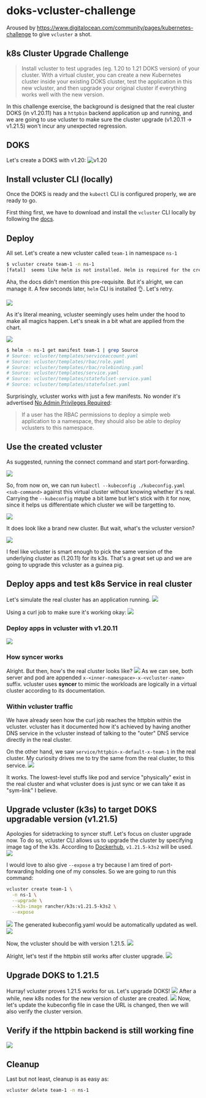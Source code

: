 # doks-vcluster-challenge

Aroused by https://www.digitalocean.com/community/pages/kubernetes-challenge to give `vcluster` a shot.

## k8s Cluster Upgrade Challenge
> Install vcluster to test upgrades (eg. 1.20 to 1.21 DOKS version) of your cluster. With a virtual cluster, you can create a new Kubernetes cluster inside your existing DOKS cluster, test the application in this new vcluster, and then upgrade your original cluster if everything works well with the new version. 

In this challenge exercise, the background is designed that the real cluster DOKS (in v1.20.11) has a `httpbin` backend application up and running, and we are going to use vcluster to make sure the cluster upgrade (v1.20.11 -> v1.21.5) won't incur any unexpected regression.


## DOKS
Let's create a DOKS with v1.20:
![v1.20](./images/doks-v1.20.png)

## Install vcluster CLI (locally)
Once the DOKS is ready and the `kubectl` CLI is configured properly, we are ready to go. 

First thing first, we have to download and install the `vcluster` CLI locally by following the [docs](https://www.vcluster.com/docs/getting-started/setup#download-vcluster-cli). 


## Deploy
All set. Let's create a new vcluster called `team-1` in namespace `ns-1` 
```bash
$ vcluster create team-1 -n ns-1
[fatal]  seems like helm is not installed. Helm is required for the creation of a virtual cluster. Please visit https://helm.sh/docs/intro/install/ for install instructions
```
Aha, the docs didn't mention this pre-requisite. But it's alright, we can manage it.
A few seconds later, `helm` CLI is installed 👌. Let's retry.

![](images/vcluster-creation.gif)

As it's literal meaning, vcluster seemingly uses helm under the hood to make all magics happen. Let's sneak in a bit what are applied from the chart.

![](images/helm-manifest.gif)

```bash
$ helm -n ns-1 get manifest team-1 | grep Source
# Source: vcluster/templates/serviceaccount.yaml
# Source: vcluster/templates/rbac/role.yaml
# Source: vcluster/templates/rbac/rolebinding.yaml
# Source: vcluster/templates/service.yaml
# Source: vcluster/templates/statefulset-service.yaml
# Source: vcluster/templates/statefulset.yaml
```
Surprisingly, vcluster works with just a few manifests. No wonder it's advertised [No Admin Privileges Required](https://www.vcluster.com/docs/architecture/basics#5-no-admin-privileges-required):
>  If a user has the RBAC permissions to deploy a simple web application to a namespace, they should also be able to deploy vclusters to this namespace.

## Use the created vcluster
As suggested, running the connect command and start port-forwarding.

![](images/connect-via-port-forwarding.gif)

So, from now on, we can run `kubectl --kubeconfig ./kubeconfig.yaml <sub-command>` against this virtual cluster without knowing whether it's real. Carrying the `--kubeconfig` maybe a bit lame but let's stick with it for now, since it helps us differentiate which cluster we will be targetting to.

![](images/get-ns-in-vcluster.gif)

It does look like a brand new cluster. But wait, what's the vcluster version?

![](images/get-version-vcluster.png)

I feel like vcluster is smart enough to pick the same version of the underlying cluster as (1.20.11) for its k3s. That's a great set up and we are going to upgrade this vcluster as a guinea pig.

## Deploy apps and test k8s Service in real cluster
Let's simulate the real cluster has an application running.
![](images/deploy-in-real.gif)

Using a curl job to make sure it's working okay:
![](images/curl-before-upgrade.gif)

### Deploy apps in vcluster with v1.20.11
![](images/curl-before-upgrade-in-vcluster.gif)


### How syncer works
Alright. But then, how's the real cluster looks like?
![](images/syncer-suffix.png)
As we can see, both server and pod are appended `x-<inner-namespace>-x-<vcluster-name>` suffix. vcluster uses **syncer** to mimic the workloads are logically in a virtual cluster according to its documentation.

### Within vcluster traffic
We have already seen how the curl job reaches the httpbin within the vcluster. vcluster has it documented how it's achieved by having another DNS service in the vcluster instead of talking to the "outer" DNS service directly in the real cluster.

On the other hand, we saw `service/httpbin-x-default-x-team-1` in the real cluster. My curiosity drives me to try the same from the real cluster, to this service.
![](images/curl-cross-vcluster.gif)

It works. The lowest-level stuffs like pod and service "physically" exist in the real cluster and what vcluster does is just sync or we can take it as "sym-link" I believe.

## Upgrade vcluster (k3s) to target DOKS upgradable version (v1.21.5)
Apologies for sidetracking to syncer stuff. Let's focus on cluster upgrade now. To do so, vcluster CLI allows us to upgrade the cluster by specifying image tag of the k3s.
According to [Dockerhub](https://hub.docker.com/r/rancher/k3s/tags?page=1&name=1.21.5), `v1.21.5-k3s2` will be used.
![](images/dockerhub-k3s.png)

I would love to also give `--expose` a try because I am tired of port-forwarding holding one of my consoles. So we are going to run this command:
```bash
vcluster create team-1 \
  -n ns-1 \
  --upgrade \
  --k3s-image rancher/k3s:v1.21.5-k3s2 \
  --expose
```
![](images/upgrade-vcluster.gif)
The generated kubeconfig.yaml would be automatically updated as well. 
![](images/updated-exposed-config.png)

Now, the vcluster should be with version 1.21.5.
![](images/upgraded-vcluster-version.gif)

Alright, let's test if the httpbin still works after cluster upgrade. 
![](images/curl-after-upgrade.gif)

## Upgrade DOKS to 1.21.5
Hurray! vcluster proves 1.21.5 works for us. Let's upgrade DOKS! 
![](images/upgrade-doks.gif)
After a while, new k8s nodes for the new version of cluster are created. 
![](images/droplets.png)
Now, let's update the kubeconfig file in case the URL is changed, then we will also verify the cluster version.

## Verify if the httpbin backend is still working fine
![](images/curl-after-doks-upgrade.gif)

## Cleanup
Last but not least, cleanup is as easy as:
```bash
vcluster delete team-1 -n ns-1
```
